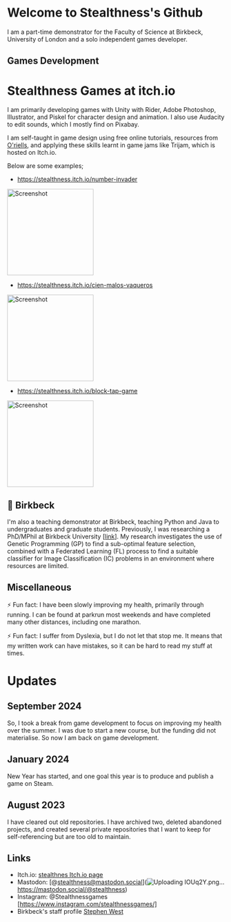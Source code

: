 # Welcome to Stealthness's Github

I am a part-time demonstrator for the Faculty of Science at Birkbeck, University of London and a solo independent games developer. 

## Games Development

# Stealthness Games at itch.io

I am primarily developing games with Unity with Rider, Adobe Photoshop, Illustrator, and Piskel for character design and animation. I also use Audacity to edit sounds, which I mostly find on Pixabay. 

I am self-taught in game design using free online tutorials, resources from [O'riells](https://learning.oreilly.com/), and applying these skills learnt in game jams like Trijam, which is hosted on Itch.io.

Below are some examples;

+ https://stealthness.itch.io/number-invader
<img width="200" alt="Screenshot" src="https://github.com/stealthness/stealthness/assets/669284/37c9f3f4-02b2-48d3-a32d-9160d3b6450d">

+ https://stealthness.itch.io/cien-malos-vaqueros
<img width="200" alt="Screenshot" src="https://github.com/stealthness/stealthness/assets/669284/33faf93f-a0c2-449c-8309-f9f9fba43a1b">

+ https://stealthness.itch.io/block-tap-game
<img width="200" alt="Screenshot" src="https://github.com/stealthness/stealthness/assets/669284/a58d2faa-bbe0-4548-950c-d78ada6d880a">

## 🔭 Birkbeck

I'm also a teaching demonstrator at Birkbeck, teaching Python and Java to undergraduates and graduate students. Previously, I was researching a PhD/MPhil at Birkbeck University [[link](https://www.dcs.bbk.ac.uk/)]. My research investigates the use of Genetic Programming (GP) to find a sub-optimal feature selection, combined with a Federated Learning (FL) process to find a suitable classifier for Image Classification (IC) problems in an environment where resources are limited.

## Miscellaneous

⚡ Fun fact: I have been slowly improving my health, primarily through running. I can be found at parkrun most weekends and have completed many other distances, including one marathon.

⚡ Fun fact: I suffer from Dyslexia, but I do not let that stop me. It means that my written work can have mistakes, so it can be hard to read my stuff at times.

# Updates

## September 2024

So, I took a break from game development to focus on improving my health over the summer. I was due to start a new course, but the funding did not materialise. So now I am back on game development.

## January 2024

New Year has started, and one goal this year is to produce and publish a game on Steam.

## August 2023

I have cleared out old repositories. I have archived two, deleted abandoned projects, and created several private repositories that I want to keep for self-referencing but are too old to maintain.

##  Links

- Itch.io: [stealthnes Itch.io page](https://stealthness.itch.io/)
- Mastodon: [@stealthness@mastodon.social](![Uploading IOUq2Y.png…]()
https://mastodon.social/@stealthness)
- Instagram: @Stealthnessgames [https://www.instagram.com/stealthnessgames/]
- Birkbeck's staff profile [Stephen West](https://www.bbk.ac.uk/our-staff/profile/8005765/stephen-west)





